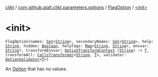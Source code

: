 [clikt](../../index.md) / [com.github.ajalt.clikt.parameters.options](../index.md) / [FlagOption](index.md) / [&lt;init&gt;](./-init-.md)

# &lt;init&gt;

`FlagOption(names: `[`Set`](https://kotlinlang.org/api/latest/jvm/stdlib/kotlin.collections/-set/index.html)`<`[`String`](https://kotlinlang.org/api/latest/jvm/stdlib/kotlin/-string/index.html)`>, secondaryNames: `[`Set`](https://kotlinlang.org/api/latest/jvm/stdlib/kotlin.collections/-set/index.html)`<`[`String`](https://kotlinlang.org/api/latest/jvm/stdlib/kotlin/-string/index.html)`>, help: `[`String`](https://kotlinlang.org/api/latest/jvm/stdlib/kotlin/-string/index.html)`, hidden: `[`Boolean`](https://kotlinlang.org/api/latest/jvm/stdlib/kotlin/-boolean/index.html)`, helpTags: `[`Map`](https://kotlinlang.org/api/latest/jvm/stdlib/kotlin.collections/-map/index.html)`<`[`String`](https://kotlinlang.org/api/latest/jvm/stdlib/kotlin/-string/index.html)`, `[`String`](https://kotlinlang.org/api/latest/jvm/stdlib/kotlin/-string/index.html)`>, envvar: `[`String`](https://kotlinlang.org/api/latest/jvm/stdlib/kotlin/-string/index.html)`?, transformEnvvar: `[`OptionTransformContext`](../-option-transform-context/index.md)`.(`[`String`](https://kotlinlang.org/api/latest/jvm/stdlib/kotlin/-string/index.html)`) -> `[`T`](index.md#T)`, transformAll: `[`CallsTransformer`](../-calls-transformer.md)`<`[`String`](https://kotlinlang.org/api/latest/jvm/stdlib/kotlin/-string/index.html)`, `[`T`](index.md#T)`>, validator: `[`OptionValidator`](../-option-validator.md)`<`[`T`](index.md#T)`>)`

An [Option](../-option/index.md) that has no values.

